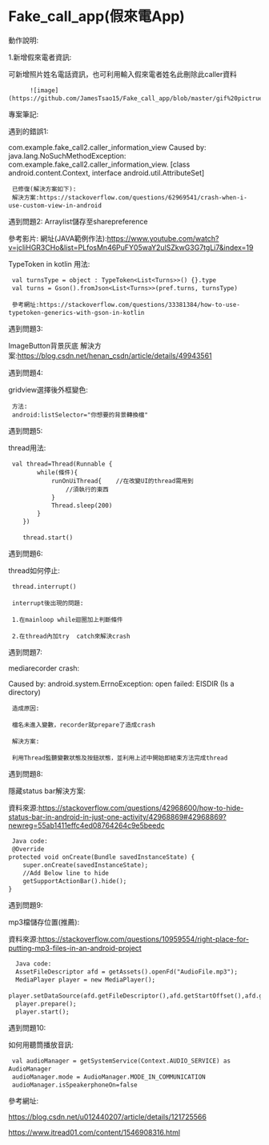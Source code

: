 # Fake_call_app(假來電App)

動作說明:

1.新增假來電者資訊:

可新增照片姓名電話資訊，也可利用輸入假來電者姓名此刪除此caller資料

          ![image](https://github.com/JamesTsao15/Fake_call_app/blob/master/gif%20pictrue/add_caller.gif)




專案筆記:

遇到的錯誤1:

com.example.fake_call2.caller_information_view
     Caused by: java.lang.NoSuchMethodException: com.example.fake_call2.caller_information_view.<init> [class android.content.Context, interface android.util.AttributeSet]
     
     已修復(解決方案如下):
     解決方案:https://stackoverflow.com/questions/62969541/crash-when-i-use-custom-view-in-android
遇到問題2:
Arraylist儲存至sharepreference
     
參考影片:
     網址(JAVA範例作法):https://www.youtube.com/watch?v=jcliHGR3CHo&list=PLfosMn46PuFY05waY2ulSZkwG3G7tgLi7&index=19
     
TypeToken in kotlin 用法:
     
     val turnsType = object : TypeToken<List<Turns>>() {}.type
     val turns = Gson().fromJson<List<Turns>>(pref.turns, turnsType)
     
     參考網址:https://stackoverflow.com/questions/33381384/how-to-use-typetoken-generics-with-gson-in-kotlin
遇到問題3:
     
ImageButton背景灰底
     解決方案:https://blog.csdn.net/henan_csdn/article/details/49943561
     
遇到問題4:
     
gridview選擇後外框變色:
     
     方法:
     android:listSelector="你想要的背景轉換檔"
 遇到問題5:
 
  thread用法:
     
     val thread=Thread(Runnable {
            while(條件){
                runOnUiThread{    //在改變UI的thread需用到
                    //須執行的東西
                }
                Thread.sleep(200)
            }
        })

        thread.start()
     
 遇到問題6:
     
 thread如何停止:
     
     thread.interrupt()
     
     interrupt後出現的問題:
     
     1.在mainloop while迴圈加上判斷條件

     2.在thread內加try  catch來解決crash
     
遇到問題7:
     
mediarecorder crash:
     
Caused by: android.system.ErrnoException: open failed: EISDIR (Is a directory)

     造成原因:
     
     檔名未進入變數，recorder就prepare了造成crash
     
     解決方案:
     
     利用Thread監聽變數狀態及按鈕狀態，並利用上述中開始即結束方法完成thread

遇到問題8:

隱藏status bar解決方案:
     
資料來源:https://stackoverflow.com/questions/42968600/how-to-hide-status-bar-in-android-in-just-one-activity/42968869#42968869?newreg=55ab1411effc4ed08764264c9e5beedc
     
     Java code:
     @Override
    protected void onCreate(Bundle savedInstanceState) {
        super.onCreate(savedInstanceState);
        //Add Below line to hide 
        getSupportActionBar().hide();
    }
     
遇到問題9:
     
mp3檔儲存位置(推薦):
     
資料來源:https://stackoverflow.com/questions/10959554/right-place-for-putting-mp3-files-in-an-android-project
     
      Java code:
      AssetFileDescriptor afd = getAssets().openFd("AudioFile.mp3");
      MediaPlayer player = new MediaPlayer();
      player.setDataSource(afd.getFileDescriptor(),afd.getStartOffset(),afd.getLength());
      player.prepare();
      player.start();
     
遇到問題10:
     
 如何用聽筒播放音訊:
     
     val audioManager = getSystemService(Context.AUDIO_SERVICE) as AudioManager
     audioManager.mode = AudioManager.MODE_IN_COMMUNICATION
     audioManager.isSpeakerphoneOn=false
  
  參考網址:
     
https://blog.csdn.net/u012440207/article/details/121725566

https://www.itread01.com/content/1546908316.html
     
